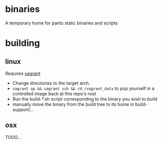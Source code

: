 binaries
========

A temporary home for pants static binaries and scripts

building
========

linux
-----

Requires [vagrant](https://www.vagrantup.com/)

+ Change directories to the target arch.
+ `vagrant up && vagrant ssh && cd /vagrant_data` to pop yourself in a controlled image back at this repo's root
+ Run the build-\*.sh script corresponding to the binary you wish to build
+ manually move the binary from the build tree to its home in build-support/...

osx
---

TODO...
